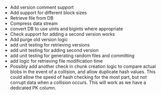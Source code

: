 * Add version comment support
* Add support for different block sizes
* Retrieve file from DB
* Compress data stream
* convert DB to use uints and bigints where appropriate
* Check support for adding a second version works
* Add purge old version logic
* add unit testing for retrieving versions
* add unit testing for adding second version
* add unit testing for generating random files and committing
* add logic for retrieving file modification time
* Possibly add another check in chunk creation logic to compare actual blobs in the event of a collision, and allow duplicate hash values. This could allow the speed of hash checking for the most part, but not corrupt data when a collision occurs. This will work as we have a dedicated PK column.